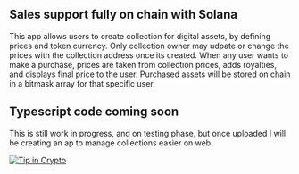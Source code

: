 ## Sales support fully on chain with Solana

This app allows users to create collection for digital assets, by defining prices and token currency. Only collection owner may udpate or change the prices with the collection address once its created.
When any user wants to make a purchase, prices are taken from collection prices, adds royalties, and displays final price to the user. Purchased assets will be stored on chain in a bitmask array for that specific user.

## Typescript code coming soon

This is still work in progress, and on testing phase, but once uploaded I will be creating an ap to manage collections easier on web.

[![Tip in Crypto](https://tip.md/badge.svg)](https://tip.md/memelotsqui)
